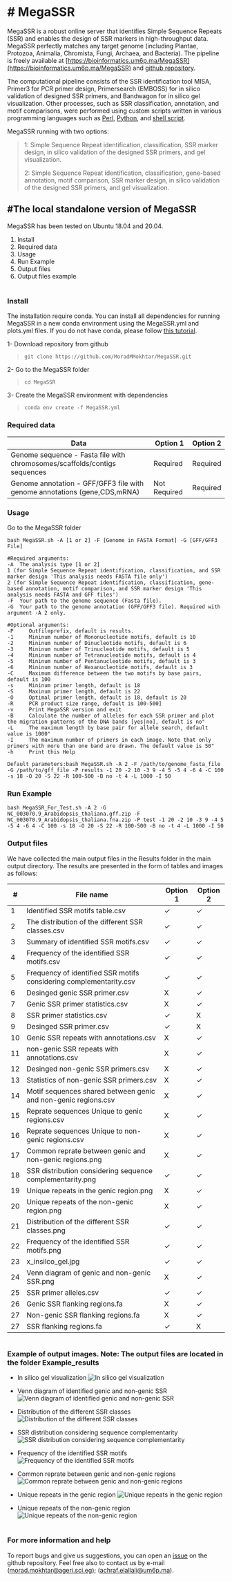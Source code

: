 ﻿

# # MegaSSR

MegaSSR is a robust online server that identifies Simple Sequence Repeats (SSR) and enables the design of SSR markers in high-throughput data. MegaSSR perfectly matches any target genome (including Plantae, Protozoa, Animalia, Chromista, Fungi, Archaea, and Bacteria). The pipeline is freely available at [https://bioinformatics.um6p.ma/MegaSSR](https://bioinformatics.um6p.ma/MegaSSR) and [github repository](https://github.com/MoradMMokhtar/MegaSSR).

The computational pipeline consists of the SSR identification tool MISA, Primer3 for PCR primer design, Primersearch (EMBOSS) for in silico validation of designed SSR primers, and Bandwagon for in silico gel visualization. Other processes, such as SSR classification, annotation, and motif comparisons, were performed using custom scripts written in various programming languages such as [Perl](https://www.perl.org/), [Python](https://www.python.org/), and [shell script](https://www.shellscript.sh/).

MegaSSR running with two options:


> 1: Simple Sequence Repeat identification, classification, SSR marker design, in silico validation of the designed SSR primers, and gel visualization.
>
> 2: Simple Sequence Repeat identification, classification, gene-based annotation, motif comparison, SSR marker design, in silico validation of the designed SSR primers, and gel visualization.
>

## #The local standalone version of MegaSSR
MegaSSR has been tested on Ubuntu 18.04 and 20.04.

 1. Install
 2. Required data
 3. Usage
 4. Run Example
 5. Output files
 6. Output files example
#
### **Install**
The installation require conda. You can install all dependencies for running MegaSSR in a new conda environment using the MegaSSR.yml and plots.yml files. If you do not have conda, please follow [this tutorial](https://docs.conda.io/projects/conda/en/latest/user-guide/install/linux.html).

1- Download repository from github
>`git clone https://github.com/MoradMMokhtar/MegaSSR.git`

2- Go to the MegaSSR folder
>`cd MegaSSR `

3- Create the MegaSSR environment with dependencies   
>`conda env create -f MegaSSR.yml`


### Required data

|Data|Option 1|Option 2|
|--|--|--|
| Genome sequence - Fasta file with chromosomes/scaffolds/contigs sequences | Required |Required  |
| Genome annotation - GFF/GFF3 file with genome annotations (gene,CDS,mRNA) | Not Required |Required  |


###  Usage
Go to the MegaSSR folder



    bash MegaSSR.sh -A [1 or 2] -F [Genome in FASTA Format] -G [GFF/GFF3 File]

    #Required arguments:
	-A	The analysis type [1 or 2]
	1 (for Simple Sequence Repeat identification, classification, and SSR marker design 'This analysis needs FASTA file only')
	2 (for Simple Sequence Repeat identification, classification, gene-based annotation, motif comparison, and SSR marker design 'This analysis needs FASTA and GFF files') 	       
	-F	Your path to the genome sequence (Fasta file).
	-G	Your path to the genome annotation (GFF/GFF3 file). Required with argument -A 2 only.

    #Optional arguments:
	-P     Outfileprefix, default is results.
	-1     Mininum number of Mononucleotide motifs, default is 10
	-2     Mininum number of Dinucleotide motifs, default is 6
	-3     Mininum number of Trinucleotide motifs, default is 5
	-4     Mininum number of Tetranucleotide motifs, default is 4
	-5     Mininum number of Pentanucleotide motifs, default is 3
	-6     Mininum number of Hexanucleotide motifs, default is 3
	-C     Maximum difference between the two motifs by base pairs, default is 100
	-s     Mininum primer length, default is 18
	-S     Maxinum primer length, default is 22
	-O     Optimal primer length, default is 18, default is 20
	-R     PCR product size range, default is 100-500]
	-v     Print MegaSSR version and exit
	-B     Calculate the number of alleles for each SSR primer and plot the migration patterns of the DNA bands [yes|no], default is no"   
	-L     The maximum length by base pair for allele search, default value is 1000"   
	-I     The maximum number of primers in each image. Note that only primers with more than one band are drawn. The default value is 50"
	-h     Print this Help

    Default parameters:bash MegaSSR.sh -A 2 -F /path/to/genome_fasta_file  -G /path/to/gff_file -P results -1 20 -2 10 -3 9 -4 5 -5 4 -6 4 -C 100 -s 18 -O 20 -S 22 -R 100-500 -B no -t 4 -L 1000 -I 50



### Run Example

    bash MegaSSR_For_Test.sh -A 2 -G NC_003070.9_Arabidopsis_thaliana.gff.zip -F NC_003070.9_Arabidopsis_thaliana.fna.zip -P test -1 20 -2 10 -3 9 -4 5 -5 4 -6 4 -C 100 -s 18 -O 20 -S 22 -R 100-500 -B no -t 4 -L 1000 -I 50

### Output files
We have collected the main output files in the Results folder in the main output directory. The results are presented in the form of tables and images as follows:

| # |File name  |Option 1  |Option 2  |
|--|--|--|--|
|1  |Identified SSR motifs table.csv  |&#10003;  |&#10003;  |
|2  | The distribution of the different SSR classes.csv |&#10003;  |&#10003;  |
| 3 | Summary of identified SSR motifs.csv |&#10003;  |&#10003;  |
| 4 | Frequency of the identified SSR motifs.csv |&#10003;  |&#10003;  |
| 5 |Frequency of identified SSR motifs considering complementarity.csv  |&#10003;  |&#10003;  |
| 6 |Desinged genic SSR primer.csv  | &#88;  |&#10003;  |
| 7 | Genic SSR primer statistics.csv |&#88;   |&#10003;  |
| 8 | SSR primer statistics.csv |&#10003;   |&#88;   |
| 9 | Desinged SSR primer.csv |&#10003;   |&#88;   |
| 10 |Genic SSR repeats with annotations.csv  |&#88;   |&#10003;  |
| 11 | non-genic SSR repeats with annotations.csv |&#88;   |&#10003;  |
| 12 |Desinged non-genic SSR primers.csv  |&#88;   |&#10003;  |
| 13 |Statistics of non-genic SSR primers.csv  | &#88;  |&#10003;  |
| 14 | Motif sequences shared between genic and non-genic regions.csv |&#88;   |&#10003;  |
| 15 |Reprate sequences Unique to genic regions.csv  |&#88;   |&#10003;  |
| 16 | Reprate sequences Unique to non-genic regions.csv |&#88;   |&#10003;  |
| 17 |Common reprate between genic and non-genic regions.png  |&#88;   |&#10003;  |
| 18 | SSR distribution considering sequence complementarity.png |&#10003;  |&#10003;  |
| 19 | Unique repeats in the genic region.png |&#88;   |&#10003;  |
| 20 |Unique repeats of the non-genic region.png  |&#88;   |&#10003;  |
| 21 | Distribution of the different SSR classes.png |&#10003;  |&#10003;  |
| 22 | Frequency of the identified SSR motifs.png |&#10003;  |&#10003;  |
| 23 | x_insilco_gel.jpg |&#10003;  |&#10003;  |
| 24 | Venn diagram of genic and non-genic SSR.png |&#88;  |&#10003;  |
| 25 | SSR primer alleles.csv |&#10003;  |&#10003;  |
| 26 | Genic SSR flanking regions.fa |&#88;  |&#10003;  |
| 27 | Non-genic SSR flanking regions.fa |&#88;  |&#10003;  |
| 27 | SSR flanking regions.fa |&#10003;  | &#88; |

 #
 ### Example of output images. Note: The output files are located in the folder Example_results

 - In silico gel visualization
 ![In silico gel visualization](https://bioinformatics.um6p.ma/MegaSSR/documentation_github_img/3_insilco_gel.jpg)

- Venn diagram of identified genic and non-genic SSR
 ![Venn diagram of identified genic and non-genic SSR](https://bioinformatics.um6p.ma/MegaSSR/documentation_github_img/Venn_diagram_of_genic_and_non-genic_SSR2.png)

 - Distribution of the different SSR classes
 ![Distribution of the different SSR classes](https://bioinformatics.um6p.ma/MegaSSR/documentation_github_img/Distribution_of_the_different_SSR_classes2.png)

 - SSR distribution considering sequence complementarity
![SSR distribution considering sequence complementarity](https://bioinformatics.um6p.ma/MegaSSR/documentation_github_img/SSR_distribution_considering_sequence_complementarity2.png)

 - Frequency of the identified SSR motifs
![Frequency of the identified SSR motifs](https://bioinformatics.um6p.ma/MegaSSR/documentation_github_img/Frequency_of_the_identified_SSR_motifs2.png)

 - Common reprate between genic and non-genic regions
![Common reprate between genic and non-genic regions](https://bioinformatics.um6p.ma/MegaSSR/documentation_github_img/Common_repeats_between_genic_and_non-genic_regions2.png)

 - Unique repeats in the genic region
![Unique repeats in the genic region](https://bioinformatics.um6p.ma/MegaSSR/documentation_github_img/Unique_repeats_in_the_genic_region2.png)

 - Unique repeats of the non-genic region
![Unique repeats of the non-genic region](https://bioinformatics.um6p.ma/MegaSSR/documentation_github_img/Unique_repeats_of_the_non-genic_region2.png)
#
### For more information and help
To report bugs and give us suggestions, you can open an [issue](https://github.com/MoradMMokhtar/MegaSSR) on the github repository. Feel free also to contact us by e-mail ([morad.mokhtar@ageri.sci.eg](morad.mokhtar@ageri.sci.eg)); ([achraf.elallali@um6p.ma](achraf.elallali@um6p.ma)).

